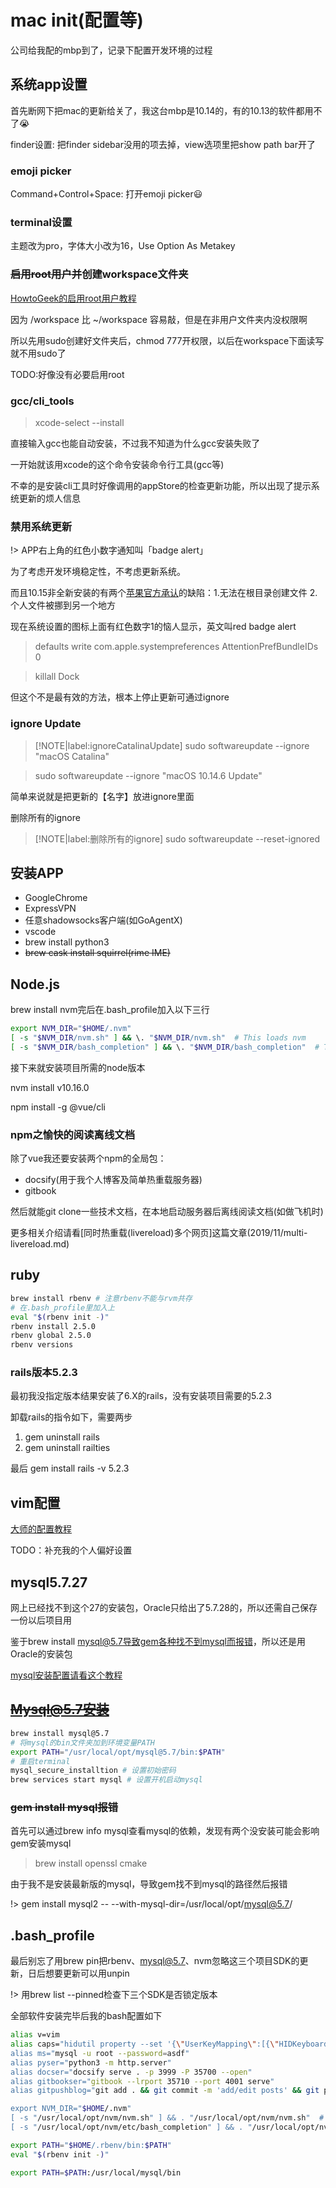 # mac init(配置等)

公司给我配的mbp到了，记录下配置开发环境的过程

## 系统app设置

首先断网下把mac的更新给关了，我这台mbp是10.14的，有的10.13的软件都用不了😭

finder设置: 把finder sidebar没用的项去掉，view选项里把show path bar开了

### emoji picker

Command+Control+Space: 打开emoji picker😃

### terminal设置

主题改为pro，字体大小改为16，Use Option As Metakey

### ~~启用root用户并~~创建workspace文件夹

[HowtoGeek的启用root用户教程](https://www.howtogeek.com/howto/35132/how-to-enable-the-root-user-in-mac-os-x/)

因为 /workspace  比 ~/workspace 容易敲，但是在非用户文件夹内没权限啊

所以先用sudo创建好文件夹后，chmod 777开权限，以后在workspace下面读写就不用sudo了

TODO:好像没有必要启用root

### gcc/cli_tools

> xcode-select --install

直接输入gcc也能自动安装，不过我不知道为什么gcc安装失败了

一开始就该用xcode的这个命令安装命令行工具(gcc等)

不幸的是安装cli工具时好像调用的appStore的检查更新功能，所以出现了提示系统更新的烦人信息

### 禁用系统更新

!> APP右上角的红色小数字通知叫「badge alert」 

为了考虑开发环境稳定性，不考虑更新系统。

而且10.15非全新安装的有两个[苹果官方承认](https://support.apple.com/en-in/HT210650)的缺陷：1.无法在根目录创建文件 2.个人文件被挪到另一个地方

现在系统设置的图标上面有红色数字1的恼人显示，英文叫red badge alert

> defaults write com.apple.systempreferences AttentionPrefBundleIDs 0

> killall Dock

但这个不是最有效的方法，根本上停止更新可通过ignore

### ignore Update

> [!NOTE|label:ignoreCatalinaUpdate]
> sudo softwareupdate --ignore "macOS Catalina"

> sudo softwareupdate --ignore "macOS 10.14.6 Update"

简单来说就是把更新的【名字】放进ignore里面

删除所有的ignore

> [!NOTE|label:删除所有的ignore]
> sudo softwareupdate --reset-ignored

## 安装APP

- GoogleChrome
- ExpressVPN
- 任意shadowsocks客户端(如GoAgentX)
- vscode
- brew install python3
- ~~brew cask install squirrel(rime IME)~~

## Node.js

brew install nvm完后在.bash_profile加入以下三行

```bash
export NVM_DIR="$HOME/.nvm"
[ -s "$NVM_DIR/nvm.sh" ] && \. "$NVM_DIR/nvm.sh"  # This loads nvm
[ -s "$NVM_DIR/bash_completion" ] && \. "$NVM_DIR/bash_completion"  # This loads nvm bash_completion
```
接下来就安装项目所需的node版本

nvm install v10.16.0

npm install -g @vue/cli

### npm之愉快的阅读离线文档

除了vue我还要安装两个npm的全局包：

- docsify(用于我个人博客及简单热重载服务器)
- gitbook

然后就能git clone一些技术文档，在本地启动服务器后离线阅读文档(如做飞机时)

更多相关介绍请看[同时热重载(livereload)多个网页]这篇文章(2019/11/multi-livereload.md)

## ruby

```bash
brew install rbenv # 注意rbenv不能与rvm共存
# 在.bash_profile里加入上
eval "$(rbenv init -)"
rbenv install 2.5.0
rbenv global 2.5.0
rbenv versions
```

### rails版本5.2.3

最初我没指定版本结果安装了6.X的rails，没有安装项目需要的5.2.3

卸载rails的指令如下，需要两步

1. gem uninstall rails
2. gem uninstall railties

最后 gem install rails -v 5.2.3

## vim配置

[大师的配置教程](http://www.imooc.com/article/13269)

TODO：补充我的个人偏好设置

## mysql5.7.27

网上已经找不到这个27的安装包，Oracle只给出了5.7.28的，所以还需自己保存一份以后项目用

鉴于brew install mysql@5.7导致gem各种找不到mysql而报错，所以还是用Oracle的安装包

[mysql安装配置请看这个教程](http://dxisn.com/blog/posts/macos-mysql-dmg)

## ~~Mysql@5.7安装~~

```bash
brew install mysql@5.7
# 将mysql的bin文件夹加到环境变量PATH
export PATH="/usr/local/opt/mysql@5.7/bin:$PATH"
# 重启terminal
mysql_secure_installtion # 设置初始密码
brew services start mysql # 设置开机启动mysql
```

### ~~gem install mysql报错~~

首先可以通过brew info mysql查看mysql的依赖，发现有两个没安装可能会影响gem安装mysql

> brew install openssl cmake

由于我不是安装最新版的mysql，导致gem找不到mysql的路径然后报错

!> gem install mysql2 -- --with-mysql-dir=/usr/local/opt/mysql@5.7/

## .bash_profile

最后别忘了用brew pin把rbenv、mysql@5.7、nvm忽略这三个项目SDK的更新，日后想要更新可以用unpin

!> 用brew list --pinned检查下三个SDK是否锁定版本 

全部软件安装完毕后我的bash配置如下

```bash
alias v=vim                                                                     
alias caps="hidutil property --set '{\"UserKeyMapping\":[{\"HIDKeyboardModifierM
alias ms="mysql -u root --password=asdf"
alias pyser="python3 -m http.server"
alias docser="docsify serve . -p 3999 -P 35700 --open"
alias gitbookser="gitbook --lrport 35710 --port 4001 serve"
alias gitpushblog="git add . && git commit -m 'add/edit posts' && git push"

export NVM_DIR="$HOME/.nvm"
[ -s "/usr/local/opt/nvm/nvm.sh" ] && . "/usr/local/opt/nvm/nvm.sh"  # This load
[ -s "/usr/local/opt/nvm/etc/bash_completion" ] && . "/usr/local/opt/nvm/etc/bas

export PATH="$HOME/.rbenv/bin:$PATH"
eval "$(rbenv init -)"

export PATH=$PATH:/usr/local/mysql/bin
```